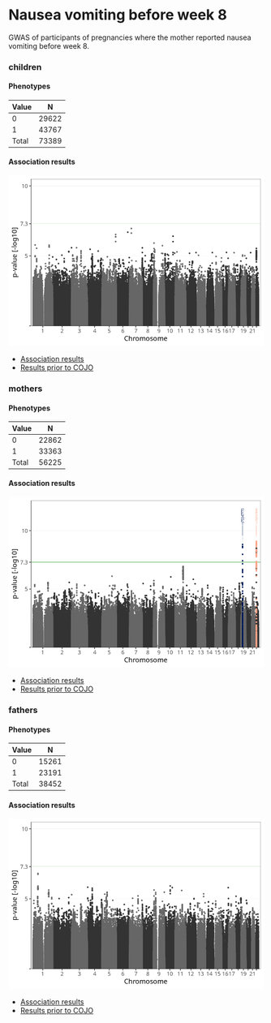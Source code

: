 # Nausea vomiting before week 8
GWAS of participants of pregnancies where the mother reported nausea vomiting before week 8.

### children

#### Phenotypes
| Value | N |
| ----- | - |
| 0 | 29622 |
| 1 | 43767 |
| Total | 73389 |

#### Association results
![](regenie/nausea_vomiting_before_8w/figures/pop_children_pheno_nausea_vomiting_before_8w_mh.png)
- [Association results](regenie/nausea_vomiting_before_8w/pop_children_pheno_nausea_vomiting_before_8w.md)
- [Results prior to COJO](regenie_no_cojo/nausea_vomiting_before_8w/pop_children_pheno_nausea_vomiting_before_8w.md)

### mothers

#### Phenotypes
| Value | N |
| ----- | - |
| 0 | 22862 |
| 1 | 33363 |
| Total | 56225 |

#### Association results
![](regenie/nausea_vomiting_before_8w/figures/pop_mothers_pheno_nausea_vomiting_before_8w_mh.png)
- [Association results](regenie/nausea_vomiting_before_8w/pop_mothers_pheno_nausea_vomiting_before_8w.md)
- [Results prior to COJO](regenie_no_cojo/nausea_vomiting_before_8w/pop_mothers_pheno_nausea_vomiting_before_8w.md)

### fathers

#### Phenotypes
| Value | N |
| ----- | - |
| 0 | 15261 |
| 1 | 23191 |
| Total | 38452 |

#### Association results
![](regenie/nausea_vomiting_before_8w/figures/pop_fathers_pheno_nausea_vomiting_before_8w_mh.png)
- [Association results](regenie/nausea_vomiting_before_8w/pop_fathers_pheno_nausea_vomiting_before_8w.md)
- [Results prior to COJO](regenie_no_cojo/nausea_vomiting_before_8w/pop_fathers_pheno_nausea_vomiting_before_8w.md)

